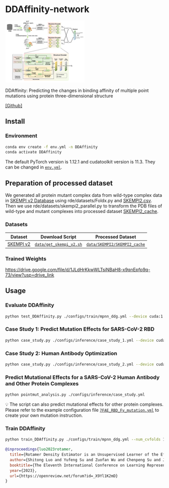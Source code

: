 # DDAffinity-network
<img src="./assets/cover.png" alt="cover" style="width:50%;" />

DDAffinity: Predicting the changes in binding affinity of multiple point mutations using protein three-dimensional structure

[[Github]](https://www.biorxiv.org/content/10.1101/2023.02.28.530137)

## Install

### Environment

```bash
conda env create -f env.yml -n DDAffinity
conda activate DDAffinity
```

The default PyTorch version is 1.12.1 and cudatoolkit version is 11.3. They can be changed in [`env.yml`](./env.yml).

## Preparation of processed dataset

We generated all protein mutant complex data from wild-type complex data  in  [SKEMPI v2 Database](https://opig.stats.ox.ac.uk/webapps/oas/oas) using rde/datasets/Foldx.py and [SKEMPI2.csv](https://drive.google.com/file/d/19QTWf7Wg2Gci1sy4e5aWHbY_8HCWcRBP/view?usp=drive_link).  Then we use rde/datasets/skempi2_parallel.py to transform the PDB files of wild-type and mutant complexes  into processed dataset [SKEMPI2_cache](https://drive.google.com/file/d/1VgvcWT9gCBsBQ2f65Eix_vNNXqxWHIK1/view?usp=drive_link).

### Datasets

| Dataset   | Download Script                                    | Processed Dataset                                                                                     |
| --------- | -------------------------------------------------- |-------------------------------------------------------------------------------------------------------|
| [SKEMPI v2](https://life.bsc.es/pid/skempi2) | [`data/get_skempi_v2.sh`](./data/get_skempi_v2.sh) | [`data/SKEMPI2/SKEMPI2_cache`](https://drive.google.com/file/d/1VgvcWT9gCBsBQ2f65Eix_vNNXqxWHIK1/view?usp=sharing) |

### Trained Weights

https://drive.google.com/file/d/1JLdHrKkwWLTsiNBaH8-x9qnEpfp9q-73/view?usp=drive_link

## Usage

### Evaluate DDAffinity

```bash
python test_DDAffinity.py ./configs/train/mpnn_ddg.yml --device cuda:1
```

### Case Study 1: Predict Mutation Effects for SARS-CoV-2 RBD

```bash
python case_study.py ./configs/inference/case_study_1.yml --device cuda:1
```

### Case Study 2: Human Antibody Optimization

```bash
python case_study.py ./configs/inference/case_study_2.yml --device cuda:1
```

### Predict Mutational Effects for a SARS-CoV-2 Human Antibody and Other Protein Complexes

```bash
python pointmut_analysis.py ./configs/inference/case_study.yml
```

💡 The script can also predict mutational effects for other protein complexes. Please refer to the example configuration file  [`7FAE_RBD_Fv_mutation.yml`](./configs/inference/7FAE_RBD_Fv_mutation.yml) to create your own mutation instruction.

### Train DDAffinity

```bash
python train_DDAffinity.py ./configs/train/mpnn_ddg.yml --num_cvfolds 10 --device cuda:1
```


```bibtex
@inproceedings{luo2023rotamer,
  title={Rotamer Density Estimator is an Unsupervised Learner of the Effect of Mutations on Protein-Protein Interaction},
  author={Shitong Luo and Yufeng Su and Zuofan Wu and Chenpeng Su and Jian Peng and Jianzhu Ma},
  booktitle={The Eleventh International Conference on Learning Representations },
  year={2023},
  url={https://openreview.net/forum?id=_X9Yl1K2mD}
}
```

